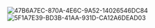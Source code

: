 ![47B6A7EC-870A-4E6C-9A52-14026546DC84](https://github.com/haotian091412/haotian/assets/159744812/0523bd32-2201-4b2f-90d6-98675402726d)
![5F1A7E39-BD3B-41AA-931D-CA12A6DEAD03](https://github.com/haotian091412/haotian/assets/159744812/2f994397-6c42-4f52-8e34-be084a126459)
